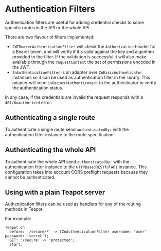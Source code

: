 # Authentication Filters

Authentication filters are useful for adding credential checks to some specific
routes in the API or the whole API.

There are two flavour of filters implemented:

- `JWTBearerAuthenticationFilter` will check the `Authorization` header for a
  Bearer token, and will verify if it's valid against the key and algorithm
  provided to the filter. If the validation is successful it will also make
  available through the `requestContext` the set of permissions encoded in the
  JWT.
- `ZnAuthenticationFilter` is an adapter over `ZnBasicAuthenticator` instances
  so it can be used as authentication filter in the library. This adapter will
  send `isRequestAuthenticated:` to the authenticator to verify the authentication
  status.

In any case, if the credentials are invalid the request responds with a
`401/Unauthorized` error.

## Authenticating a single route

To authenticate a single route send `authenticatedBy:` with the authentication
filter instance to the route specification.

## Authenticating the whole API

To authenticate the whole API send `authenticatedBy:` with the authentication
filter instance to the `HTTPBasedRESTfulAPI` instance. This configuration takes
into account CORS preflight requests because they cannot be authenticated.

## Using with a plain Teapot server

Authentication filters can be used as handlers for any of the routing methods
in Teapot.

For example:

```smalltalk
Teapot on
  before: '/secure/*' -> (ZnAuthenticationFilter username: 'user' password: 'secret');
  GET: '/secure' -> 'protected';
  start.
```
